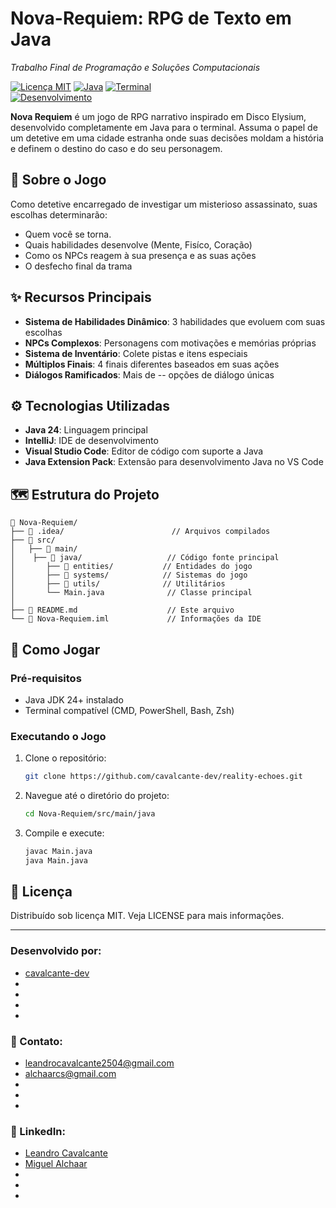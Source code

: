 # Nova-Requiem: RPG de Texto em Java

*Trabalho Final de Programação e Soluções Computacionais*

[![Licença MIT](https://img.shields.io/badge/Licença-MIT-blue)](LICENSE)
[![Java](https://img.shields.io/badge/Java-24+-red?logo=java)](https://java.com)
[![Terminal](https://img.shields.io/badge/Interface-Terminal-brightgreen)]()<br>
[![Desenvolvimento](https://img.shields.io/badge/Status-Desenvolvimento-orange)]()

**Nova Requiem** é um jogo de RPG narrativo inspirado em Disco Elysium, desenvolvido completamente em Java para o terminal. Assuma o papel de um detetive em uma cidade estranha onde suas decisões moldam a história e definem o destino do caso e do seu personagem. 



## 🌆 Sobre o Jogo

Como detetive encarregado de investigar um misterioso assassinato, suas escolhas determinarão:
- Quem você se torna. 
- Quais habilidades desenvolve (Mente, Fisíco, Coração)
- Como os NPCs reagem à sua presença e as suas ações
- O desfecho final da trama

## ✨ Recursos Principais

- **Sistema de Habilidades Dinâmico**: 3 habilidades que evoluem com suas escolhas 
- **NPCs Complexos**: Personagens com motivações e memórias próprias
- **Sistema de Inventário**: Colete pistas e itens especiais
- **Múltiplos Finais**: 4 finais diferentes baseados em suas ações
- **Diálogos Ramificados**: Mais de -- opções de diálogo únicas

## ⚙️ Tecnologias Utilizadas
- **Java 24**: Linguagem principal
- **IntelliJ**: IDE de desenvolvimento
- **Visual Studio Code**: Editor de código com suporte a Java  
- **Java Extension Pack**: Extensão para desenvolvimento Java no VS Code  


## 🗺️ Estrutura do Projeto

    📁 Nova-Requiem/
    ├── 📁 .idea/                        // Arquivos compilados
    ├── 📁 src/
    │   ├── 📁 main/
    │    ├── 📁 java/                   // Código fonte principal
    │       ├── 📁 entities/           // Entidades do jogo
    │       ├── 📁 systems/            // Sistemas do jogo
    │       ├── 📁 utils/              // Utilitários
    │       └── Main.java              // Classe principal
    │   
    ├── 📄 README.md                    // Este arquivo
    └── 📄 Nova-Requiem.iml             // Informações da IDE

## 🚀 Como Jogar

### Pré-requisitos
- Java JDK 24+ instalado
- Terminal compatível (CMD, PowerShell, Bash, Zsh)

### Executando o Jogo
1. Clone o repositório:
   ```bash
   git clone https://github.com/cavalcante-dev/reality-echoes.git
2. Navegue até o diretório do projeto:
    ```bash
    cd Nova-Requiem/src/main/java
3. Compile e execute:
    ```bash
    javac Main.java
    java Main.java

## 📄 Licença
Distribuído sob licença MIT. Veja LICENSE para mais informações.

---

### Desenvolvido por: 
- [cavalcante-dev](https://github.com/cavalcante-dev)
- 
- 
- 
- 

### 📧 Contato:
- leandrocavalcante2504@gmail.com 
- alchaarcs@gmail.com
- 
- 
- 

### 🔗 LinkedIn: 
- [Leandro Cavalcante](https://www.linkedin.com/in/leandro-cavalcante-lnkin/)
- [Miguel Alchaar](https://www.linkedin.com/in/miguelalchaar)
- 
- 
- 
